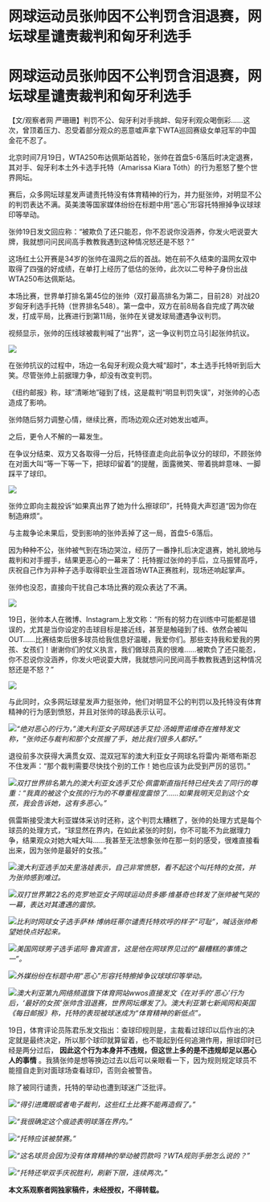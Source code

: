 # 网球运动员张帅因不公判罚含泪退赛，网坛球星谴责裁判和匈牙利选手

# 网球运动员张帅因不公判罚含泪退赛，网坛球星谴责裁判和匈牙利选手

【文/观察者网 严珊珊】判罚不公、匈牙利对手挑衅、匈牙利观众喝倒彩……这次，曾顶着压力、忍受着部分观众的恶意嘘声拿下WTA巡回赛级女单冠军的中国金花不忍了。

北京时间7月19日，WTA250布达佩斯站首轮，张帅在首盘5-6落后时决定退赛，其对手、匈牙利本土外卡选手托特（Amarissa Kiara
Tóth）的行为惹怒了整个世界网坛。

赛后，众多网坛球星发声谴责托特没有体育精神的行为，并力挺张帅，对明显不公的判罚表达不满。英美澳等国家媒体纷纷在标题中用“恶心”形容托特擦掉争议球球印等举动。

张帅19日发文回应称：“被欺负了还只能忍，你不忍说你没涵养，你发火吧说耍大牌，我就想问问民间高手教教我遇到这种情况怒还是不怒？”

这场红土公开赛是34岁的张帅在温网之后的首战。她在前不久结束的温网女双中取得了四强的好成绩，在单打上经历了低估的张帅，此次以二号种子身份出战WTA250布达佩斯站。

本场比赛，世界单打排名第45位的张帅（双打最高排名为第二，目前28）对战20岁匈牙利选手托特（世界排名548）。第一盘中，双方在前8局各自完成了两次破发，打成平局，比赛进行到第11局，张帅在关键发球局遭遇争议判罚。

视频显示，张帅的压线球被裁判喊了“出界”，这一争议判罚立马引起张帅抗议。

![](https://inews.gtimg.com/newsapp_bt/0/15814427753/1000)

在张帅抗议的过程中，场边一名匈牙利观众竟大喊“超时”，本土选手托特听到后大笑。尽管张帅上前据理力争，却没有改变判罚。

《纽约邮报》称，球“清晰地”碰到了线，这是裁判“明显判罚失误”，对张帅的心态造成了影响。

张帅随后努力调整心情，继续比赛，而场边观众还对她发出嘘声。

之后，更令人不解的一幕发生。

在争议分结束、双方又各取得一分后，托特径直走向此前争议分的球印，不顾张帅在对面大叫“等一下等一下，把球印留着”的提醒，面露微笑、带着挑衅意味、一脚踩平了球印。

![](https://inews.gtimg.com/newsapp_match/0/15814427755/0)

张帅立即向主裁投诉“如果真出界了她为什么擦球印”，托特竟大声怼道“因为你在制造麻烦”。

与主裁争论未果后，受到影响的张帅丢掉了这一局，首盘5-6落后。

因为种种不公，张帅被气到在场边哭泣，经历了一番挣扎后决定退赛，她礼貌地与裁判和对手握手，结果更恶心的一幕来了：托特握过张帅的手后，立马振臂高呼，庆祝自己作为非种子选手取得职业生涯首场WTA正赛胜利，现场还响起掌声。

张帅也没忍，直接向干扰自己本场比赛的观众表达了不满。

![](https://inews.gtimg.com/newsapp_match/0/15814427756/0)

19日，张帅本人在微博、Instagram上发文称：“所有的努力在训练中可能都是错误的，尤其是当你设定的击球目标是接近线，甚至是触碰到了线、依然会被叫OUT……比赛结束后很多球员给我信息好温暖，我爱你们。那些支持我和爱我的男孩、女孩们！谢谢你们的仗义执言，我们做球员真的很难……被欺负了还只能忍，你不忍说你没涵养，你发火吧说耍大牌，我就想问问民间高手教教我遇到这种情况怒还是不怒？”

![](https://inews.gtimg.com/newsapp_bt/0/15814427757/1000)

与此同时，众多网坛球星发声力挺张帅，他们对明显不公的判罚以及托特没有体育精神的行为感到愤怒，并且对张帅的球品表示认可。

![](https://inews.gtimg.com/newsapp_bt/0/15814427758/1000)_“绝对恶心的行为，”澳大利亚女子网球选手艾拉·汤姆贾诺维奇在推特发文称，“张帅还与裁判和那个女孩握了手，她比我们很多人都好。”_

退役前多次获得大满贯女双、混双冠军的澳大利亚女子网球名将雷内·斯塔布斯忍不住发声：“那个裁判需要尽快找个别的工作！她也应该为此受到严厉的惩罚。”

![](https://inews.gtimg.com/newsapp_bt/0/15814427759/1000)_双打世界排名第九的澳大利亚女选手艾伦·佩雷斯直指托特已经失去了同行的尊重：“我真的被这个女孩的行为的不尊重程度震惊了……如果我明天见到这个女孩，我会告诉她，这有多恶心。”_

佩雷斯接受澳大利亚媒体采访时还称，这个判罚太糟糕了，张帅的处理方式是每个球员的处理方式，“球显然在界内，在如此紧张的时刻，你不可能不为此据理力争，结果观众对她大喊大叫……我甚至无法想象张帅在那一刻的感受，很难直接看出来，因为张帅是最好的女孩。”

![](https://inews.gtimg.com/newsapp_bt/0/15814427760/1000)_澳大利亚选手加夫里洛娃表示，自己非常愤怒，看不起这个叫托特的女孩，并为张帅感到难过。_

![](https://inews.gtimg.com/newsapp_bt/0/15814427762/1000)_双打世界第22名的克罗地亚女子网球运动员多娜·维基奇也转发了张帅被气哭的一幕，表达对其遭遇的震惊。_

![](https://inews.gtimg.com/newsapp_bt/0/15814427763/1000)_比利时网球女子选手萨林·博纳旺蒂尔谴责托特欢呼的样子“可耻”，喊话张帅希望她快点好起来。_

![](https://inews.gtimg.com/newsapp_bt/0/15814427764/1000)_美国网球男子选手诺阿·鲁宾直言，这是他在网球界见过的“最糟糕的事情之一”。_

![](https://inews.gtimg.com/newsapp_bt/0/15814427765/1000)_外媒纷纷在标题中用“恶心”形容托特擦掉争议球球印等举动。_

![](https://inews.gtimg.com/newsapp_bt/0/15814427766/1000)_澳大利亚第九网络频道旗下体育网站wwos直接发文《在对手的‘恶心’行为后，‘最好的女孩’张帅含泪退赛，世界网坛爆发了》。澳大利亚第七新闻网和英国《每日邮报》称，托特的表现被球迷成为“体育精神的新低点”。_

19日，体育评论员陈君乐发文指出：查球印规则是，主裁看过球印以后作出的决定就是最终决定，所以那个球印就算留着，也不能起到任何追溯作用，擦球印时已经是两分过后，
**因此这个行为本身并不违规，但这世上多的是不违规却足以恶心人的事情**
。我猜张帅是想等换边过去以后可以亲眼看一下，因为规则规定球员不能擅自走到对面球场查看球印，否则会被警告。

除了被同行谴责，托特的举动也遭到球迷广泛批评。

![](https://inews.gtimg.com/newsapp_bt/0/15814427767/1000)_“得引进鹰眼或者电子裁判，这些红土比赛不能再造假了。”_

![](https://inews.gtimg.com/newsapp_bt/0/15814427768/1000)_“我很确定这个痕迹表明球落在界内。”_

![](https://inews.gtimg.com/newsapp_bt/0/15814427769/1000)_“托特应该被禁赛。”_

![](https://inews.gtimg.com/newsapp_bt/0/15814427770/1000)_“这名球员会因为没有体育精神的举动被罚款吗？WTA规则手册怎么说的？”_

![](https://inews.gtimg.com/newsapp_bt/0/15814427771/1000)_“托特还举双手庆祝胜利，刷新下限，连续两次。”_

**本文系观察者网独家稿件，未经授权，不得转载。**

